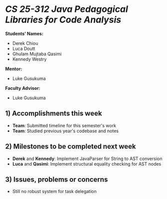 # *CS 25-312 Java Pedagogical Libraries for Code Analysis*

**Students' Names:**
* Derek Chiou
* Luca Doutt
* Ghulam Mujtaba Qasimi
* Kennedy Westry

**Mentor:**
* Luke Gusukuma

**Faculty Advisor:**
* Luke Gusukuma

## 1) Accomplishments this week ##
* **Team**: Submitted timeline for this semester's work
* **Team**: Studied previous year's codebase and notes

## 2) Milestones to be completed next week ##
* **Derek** and **Kennedy**: Implement JavaParser for String to AST conversion
* **Luca** and **Qasimi**: Implement structural equality checking for AST nodes

## 3) Issues, problems or concerns ##
* Still no robust system for task delegation

